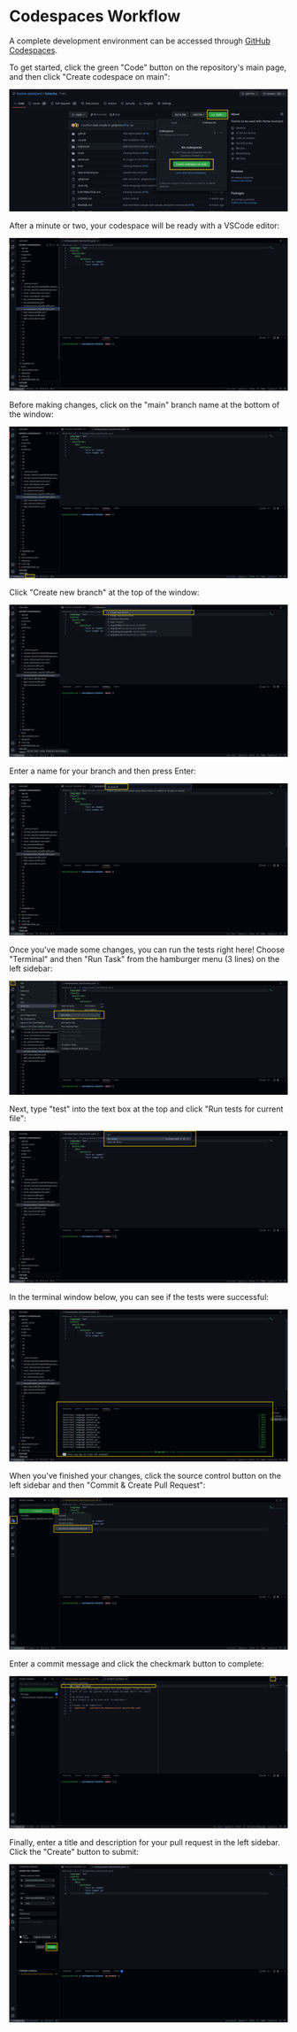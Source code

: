 # Codespaces Workflow

A complete development environment can be accessed through [GitHub Codespaces](https://docs.github.com/codespaces/overview).

To get started, click the green "Code" button on the repository's main page, and then click "Create codespace on main":

![Create codespace](create_codespace.jpg)

After a minute or two, your codespace will be ready with a VSCode editor:

![Code editor](editor.jpg)

Before making changes, click on the "main" branch name at the bottom of the window:

![Branch button](branch_button.jpg)

Click "Create new branch" at the top of the window:

![Create branch](create_branch.jpg)

Enter a name for your branch and then press Enter:

![Branch name](branch_name.jpg)

Once you've made some changes, you can run the tests right here! Choose "Terminal" and then "Run Task" from the hamburger menu (3 lines) on the left sidebar:

![Run task](run_task.jpg)

Next, type "test" into the text box at the top and click "Run tests for current file":

![Run tests](run_tests.jpg)

In the terminal window below, you can see if the tests were successful:

![Test success](test_success.jpg)

When you've finished your changes, click the source control button on the left sidebar and then "Commit & Create Pull Request":

![Commit pull request](commit_pull_request.jpg)

Enter a commit message and click the checkmark button to complete:

![Commit message](commit_message.jpg)

Finally, enter a title and description for your pull request in the left sidebar. Click the "Create" button to submit:


![Create pull request](create_pull_request.jpg)
